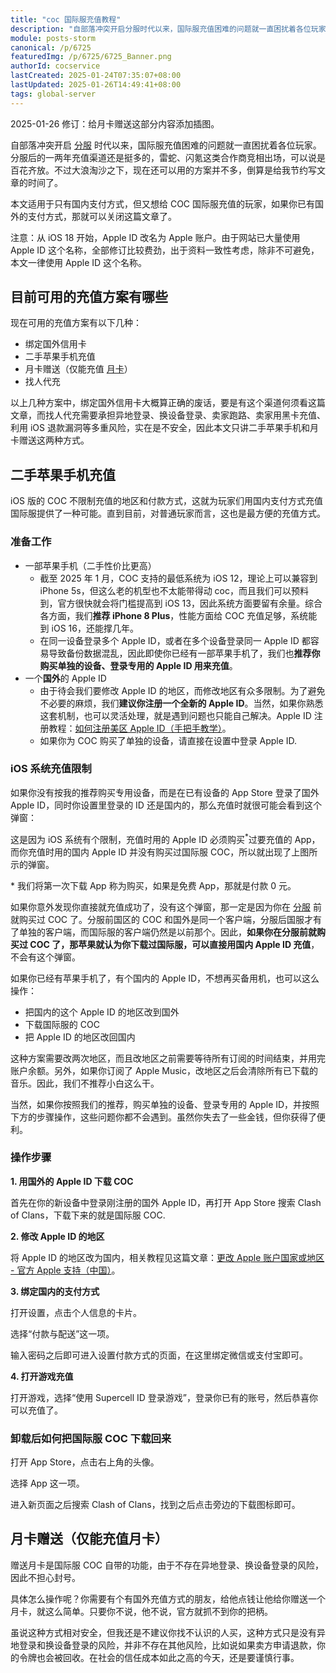```yaml
---
title: "coc 国际服充值教程"
description: "自部落冲突开启分服时代以来，国际服充值困难的问题就一直困扰着各位玩家。分服后的一两年充值渠道还是挺多的，雷蛇、闪氪这类合作商竞相出场，可以说是百花齐放。不过大浪淘沙之下，现在还可以用的方案并不多，倒算是给我节约写文章的时间了。"
module: posts-storm
canonical: /p/6725
featuredImg: /p/6725/6725_Banner.png
authorId: cocservice
lastCreated: 2025-01-24T07:35:07+08:00
lastUpdated: 2025-01-26T14:49:41+08:00
tags: global-server
---
```


<PostHistory>
2025-01-26 修订：给月卡赠送这部分内容添加插图。
</PostHistory>

自部落冲突开启 [分服](/p/2754) 时代以来，国际服充值困难的问题就一直困扰着各位玩家。分服后的一两年充值渠道还是挺多的，雷蛇、闪氪这类合作商竞相出场，可以说是百花齐放。不过大浪淘沙之下，现在还可以用的方案并不多，倒算是给我节约写文章的时间了。

本文适用于只有国内支付方式，但又想给 COC 国际服充值的玩家，如果你已有国外的支付方式，那就可以关闭这篇文章了。

注意：从 iOS 18 开始，Apple ID 改名为 Apple 账户。由于网站已大量使用 Apple ID 这个名称，全部修订比较费劲，出于资料一致性考虑，除非不可避免，本文一律使用 Apple ID 这个名称。

## 目前可用的充值方案有哪些

现在可用的充值方案有以下几种：

- 绑定国外信用卡
- 二手苹果手机充值
- 月卡赠送（仅能充值 [月卡](/p/1001)）
- 找人代充

以上几种方案中，绑定国外信用卡大概算正确的废话，要是有这个渠道何须看这篇文章，而找人代充需要承担异地登录、换设备登录、卖家跑路、卖家用黑卡充值、利用 iOS 退款漏洞等多重风险，实在是不安全，因此本文只讲二手苹果手机和月卡赠送这两种方式。

## 二手苹果手机充值

iOS 版的 COC 不限制充值的地区和付款方式，这就为玩家们用国内支付方式充值国际服提供了一种可能。直到目前，对普通玩家而言，这也是最方便的充值方式。

### 准备工作

- 一部苹果手机（二手性价比更高）
    - 截至 2025 年 1 月，COC 支持的最低系统为 iOS 12，理论上可以兼容到 iPhone 5s，但这么老的机型也不太能带得动 coc，而且我们可以预料到，官方很快就会将门槛提高到 iOS 13，因此系统方面要留有余量。综合各方面，我们**推荐 iPhone 8 Plus**，性能方面给 COC 充值足够，系统能到 iOS 16，还能撑几年。
    - 在同一设备登录多个 Apple ID，或者在多个设备登录同一 Apple ID 都容易导致备份数据混乱，因此即使你已经有一部苹果手机了，我们也**推荐你购买单独的设备、登录专用的 Apple ID 用来充值**。
- 一个**国外**的 Apple ID
    - 由于待会我们要修改 Apple ID 的地区，而修改地区有众多限制。为了避免不必要的麻烦，我们**建议你注册一个全新的 Apple ID**。当然，如果你熟悉这套机制，也可以灵活处理，就是遇到问题也只能自己解决。Apple ID 注册教程：[如何注册美区 Apple ID（手把手教学）](/p/6813)。
    - 如果你为 COC 购买了单独的设备，请直接在设置中登录 Apple ID.

### iOS 系统充值限制

如果你没有按我的推荐购买专用设备，而是在已有设备的 App Store 登录了国外 Apple ID，同时你设置里登录的 ID 还是国内的，那么充值时就很可能会看到这个弹窗：

<Pic src="/p/4511/IMG_1415.jpg" width="2436" height="1125" alt="此项目所属的 App 是用另一个 Apple ID 购买的。要使用此 App 购买项目，你必须先购买该 App。" />

这是因为 iOS 系统有个限制，充值时用的 Apple ID 必须购买<sup>\*</sup>过要充值的 App，而你充值时用的国内 Apple ID 并没有购买过国际服 COC，所以就出现了上图所示的弹窗。

\* 我们将第一次下载 App 称为购买，如果是免费 App，那就是付款 0 元。

如果你意外发现你直接就充值成功了，没有这个弹窗，那一定是因为你在 [分服](/p/2754) 前就购买过 COC 了。分服前国区的 COC 和国外是同一个客户端，分服后国服才有了单独的客户端，而国际服的客户端仍然是以前那个。因此，**如果你在分服前就购买过 COC 了，那苹果就认为你下载过国际服，可以直接用国内 Apple ID 充值**，不会有这个弹窗。

如果你已经有苹果手机了，有个国内的 Apple ID，不想再买备用机，也可以这么操作：

- 把国内的这个 Apple ID 的地区改到国外
- 下载国际服的 COC
- 把 Apple ID 的地区改回国内

这种方案需要改两次地区，而且改地区之前需要等待所有订阅的时间结束，并用完账户余额。另外，如果你订阅了 Apple Music，改地区之后会清除所有已下载的音乐。因此，我们不推荐小白这么干。

当然，如果你按照我们的推荐，购买单独的设备、登录专用的 Apple ID，并按照下方的步骤操作，这些问题你都不会遇到。虽然你失去了一些金钱，但你获得了便利。

### 操作步骤

**1\. 用国外的 Apple ID 下载 COC**

首先在你的新设备中登录刚注册的国外 Apple ID，再打开 App Store 搜索 Clash of Clans，下载下来的就是国际服 COC.

<Pic src="/p/6725/IMG_1403.jpg" width="1170" height="2352" alt="App Store 的搜索结果页面" maxWidth="390px" />

**2\. 修改 Apple ID 的地区**

将 Apple ID 的地区改为国内，相关教程见这篇文章：[更改 Apple 账户国家或地区 - 官方 Apple 支持（中国）](https://support.apple.com/zh-cn/118283)。

**3\. 绑定国内的支付方式**

打开设置，点击个人信息的卡片。

<Pic src="/p/6725/IMG_1405.png" width="1170" height="1196" alt="iOS 的设置页面" maxWidth="390px" />

选择“付款与配送”这一项。

<Pic src="/p/6725/IMG_1406.png" width="1170" height="1196" alt="iOS 设置的账号信息页面" maxWidth="390px" />

输入密码之后即可进入设置付款方式的页面，在这里绑定微信或支付宝即可。

**4\. 打开游戏充值**

打开游戏，选择“使用 Supercell ID 登录游戏”，登录你已有的账号，然后恭喜你可以充值了。

### 卸载后如何把国际服 COC 下载回来

打开 App Store，点击右上角的头像。

<Pic src="/p/6725/IMG_1404.jpg" width="1170" height="2352" alt="App Store 首页" maxWidth="390px" />

选择 App 这一项。

<Pic src="/p/6725/IMG_1401.png" width="1170" height="2352" alt="App Store 账号信息页面" maxWidth="390px" />

进入新页面之后搜索 Clash of Clans，找到之后点击旁边的下载图标即可。

<Pic src="/p/6725/IMG_1402.png" width="1170" height="1196" alt="App Store 已购列表" maxWidth="390px" />

## 月卡赠送（仅能充值月卡）

赠送月卡是国际服 COC 自带的功能，由于不存在异地登录、换设备登录的风险，因此不担心封号。

具体怎么操作呢？你需要有个有国外充值方式的朋友，给他点钱让他给你赠送一个月卡，就这么简单。只要你不说，他不说，官方就抓不到你的把柄。

虽说这种方式相对安全，但我还是不建议你找不认识的人买，这种方式只是没有异地登录和换设备登录的风险，并非不存在其他风险，比如说如果卖方申请退款，你的令牌也会被回收。在社会的信任成本如此之高的今天，还是要谨慎行事。

<Pic src="/p/6725/IMG_1413.jpg" width="1920" height="868" alt="coc 月卡赠送页面" maxWidth="390px" />